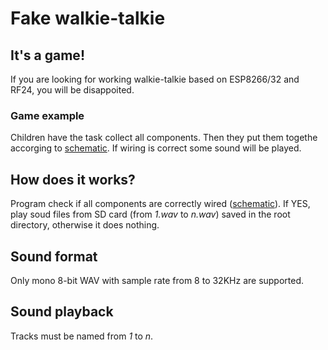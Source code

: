 # Fake walkie-talkie

## It's a game!
If you are looking for working walkie-talkie based on ESP8266/32 and RF24, you will
be disappoited.

### Game example
Children have the task collect all components. Then they put them togethe
accorging to [schematic](schematic.pdf). If wiring is correct some sound will
be played.

## How does it works?
Program check if all components are correctly wired ([schematic](schematic.pdf)).
If YES, play soud files from SD card (from *1.wav* to *n.wav*) saved in the
root directory, otherwise it does nothing.

## Sound format
Only mono 8-bit WAV with sample rate from 8 to 32KHz are supported.

## Sound playback
Tracks must be named from *1* to *n*.
